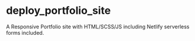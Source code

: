 # deploy_portfolio_site

A Responsive Portfolio site with HTML/SCSS/JS including Netlify serverless forms included. 
